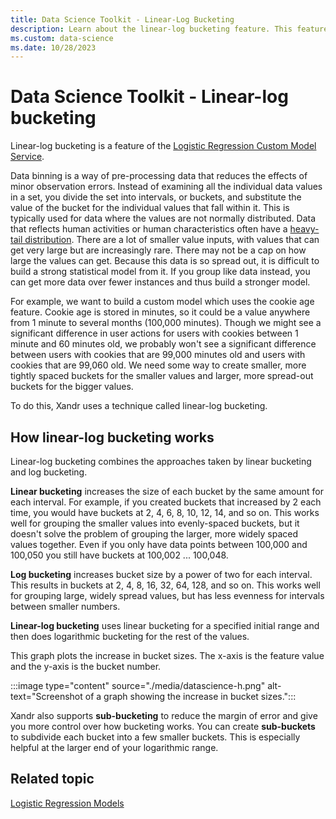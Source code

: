 ```yaml
---
title: Data Science Toolkit - Linear-Log Bucketing
description: Learn about the linear-log bucketing feature. This feature combines the approaches taken by linear bucketing and log bucketing.
ms.custom: data-science
ms.date: 10/28/2023
---
```


# Data Science Toolkit - Linear-log bucketing

Linear-log bucketing is a feature of the [Logistic Regression Custom Model Service](./logistic-regression-custom-model-service.md).

Data binning is a way of pre-processing data that reduces the effects of minor observation errors. Instead of examining all the individual data values in a set, you divide the set into intervals, or buckets, and substitute the value of the bucket for the individual values that fall within it. This is typically used for data where the values are not normally distributed. Data that reflects human activities or human characteristics often have a [heavy-tail distribution](https://en.wikipedia.org/wiki/Heavy-tailed_distribution). There are a lot of smaller value inputs, with values that can get very large but are increasingly rare. There may not be a cap on how large the values can get. Because this data is so spread out, it is difficult to build a strong statistical model from it. If you group like data instead, you can get more data over fewer instances and thus build a stronger model.

For example, we want to build a custom model which uses the cookie age feature. Cookie age is stored in minutes, so it could be a value anywhere from 1 minute to several months (100,000 minutes). Though we might see a significant difference in user actions for users with cookies between 1 minute and 60 minutes old, we probably won't see a significant difference between users with cookies that are 99,000 minutes old and users with cookies that are 99,060 old. We need some way to create smaller, more tightly spaced buckets for the smaller values and larger, more spread-out buckets for the bigger values.

To do this, Xandr uses a technique called linear-log bucketing.

## How linear-log bucketing works

Linear-log bucketing combines the approaches taken by linear bucketing and log bucketing.

**Linear bucketing** increases the size of each bucket by the same amount for each interval. For example, if you created buckets that increased by 2 each time, you would have buckets at 2, 4, 6, 8, 10, 12, 14, and so on. This works well for grouping the smaller values into evenly-spaced buckets, but it doesn't solve the problem of grouping the larger, more widely spaced values together. Even if you only have data points between 100,000 and 100,050 you still have buckets at 100,002 ... 100,048.

**Log bucketing** increases bucket size by a power of two for each interval. This results in buckets at 2, 4, 8, 16, 32, 64, 128, and so on. This works well for grouping large, widely spread values, but has less evenness for intervals between smaller numbers.

**Linear-log bucketing** uses linear bucketing for a specified initial range and then does logarithmic bucketing for the rest of the values.

This graph plots the increase in bucket sizes. The x-axis is the feature value and the y-axis is the bucket number.

:::image type="content" source="./media/datascience-h.png" alt-text="Screenshot of a graph showing the increase in bucket sizes.":::

Xandr also supports **sub-bucketing** to reduce the margin of error and give you more control over how bucketing works. You can create **sub-buckets** to subdivide each bucket into a few smaller buckets. This is especially helpful at the larger end of your logarithmic range.  

## Related topic
[Logistic Regression Models](./logistic-regression-models.md)
